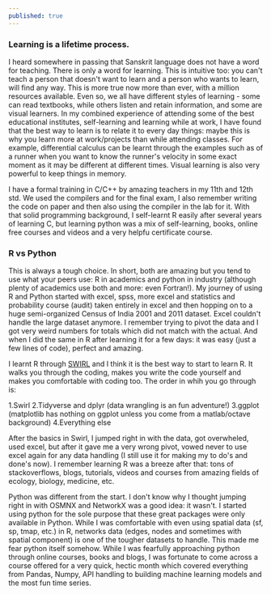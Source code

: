 ```yaml
---
published: true
---
```

### Learning is a lifetime process. 

I heard somewhere in passing that Sanskrit language does not have a word for teaching. There is only a word for learning. This is intuitive too: you can't teach a person that doesn't want to learn and a person who wants to learn, will find any way. This is more true now more than ever, with a million resources available. Even so, we all have different styles of learning - some can read textbooks, while others listen and retain information, and some are visual learners. In my combined experience of attending some of the best educational institutes, self-learning and learning while at work, I have found that the best way to learn is to relate it to every day things: maybe this is why you learn more at work/projects than while attending classes. For example, differential calculus can be learnt through the examples such as of a runner when you want to know the runner's velocity in some exact moment as it may be different at different times. Visual learning is also very powerful to keep things in memory.

I have a formal training in C/C++ by amazing teachers in my 11th and 12th std. We used the compilers and for the final exam, I also remember writing the code on paper and then also using the compiler in the lab for it. With that solid programming background, I self-learnt R easily after several years of learning C, but learning python was a mix of self-learning, books, online free courses and videos and a very helpfu certificate course. 

### R vs Python

This is always a tough choice. In short, both are amazing but you tend to use what your peers use: R in academics and python in industry (although plenty of academics use both and more: even Fortran!). My journey of using R and Python started with excel, spss, more excel and statistics and probability course (audit) taken entirely in excel and then hopping on to a huge semi-organized Census of India 2001 and 2011 dataset. Excel couldn't handle the large dataset anymore. I remember trying to pivot the data and I got very weird numbers for totals which did not match with the actual. And when I did the same in R after learning it for a few days: it was easy (just a few lines of code), perfect and amazing. 

I learnt R through [SWIRL](https://swirlstats.com/) and I think it is the best way to start to learn R. It walks you through the coding, makes you write the code yourself and makes you comfortable with coding too. The order in whih you go through is:

1.Swirl
2.Tidyverse and dplyr (data wrangling is an fun adventure!)
3.ggplot (matplotlib has nothing on ggplot unless you come from a matlab/octave background)
4.Everything else

After the basics in Swirl, I jumped right in with the data, got overwheled, used excel, but after it gave me a very wrong pivot, vowed never to use excel again for any data handling (I still use it for making my to do's and done's now). I remember learning R was a breeze after that: tons of stackoverflows, blogs, tutorials, videos and courses from amazing fields of ecology, biology, medicine, etc. 

Python was different from the start. I don't know why I thought jumping right in with OSMNX and NetworkX was a good idea: it wasn't. I started using python for the sole purpose that these great packages were only available in Python. While I was comfortable with even using spatial data (sf, sp, tmap, etc.) in R, networks data (edges, nodes and sometimes with spatial component) is one of the tougher datasets to handle. This made me fear python itself somehow. While I was fearfully approaching python through online courses, books and blogs, I was fortunate to come across a course offered for a very quick, hectic month which covered everything from Pandas, Numpy, API handling to building machine learning models and the most fun time series. 







